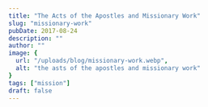 ```yaml
---
title: "The Acts of the Apostles and Missionary Work"
slug: "missionary-work"
pubDate: 2017-08-24
description: ""
author: ""
image: {
  url: "/uploads/blog/missionary-work.webp",
  alt: "the asts of the apostles and missionary work"
}
tags: ["mission"]
draft: false
---
```



